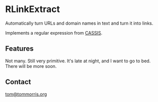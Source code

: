 # RLinkExtract

Automatically turn URLs and domain names in text and turn it into links.

Implements a regular expression from [CASSIS](https://github.com/tantek/cassis).

## Features

Not many. Still very primitive. It's late at night, and I want to go to bed. There will be more soon.

## Contact

tom@tommorris.org
